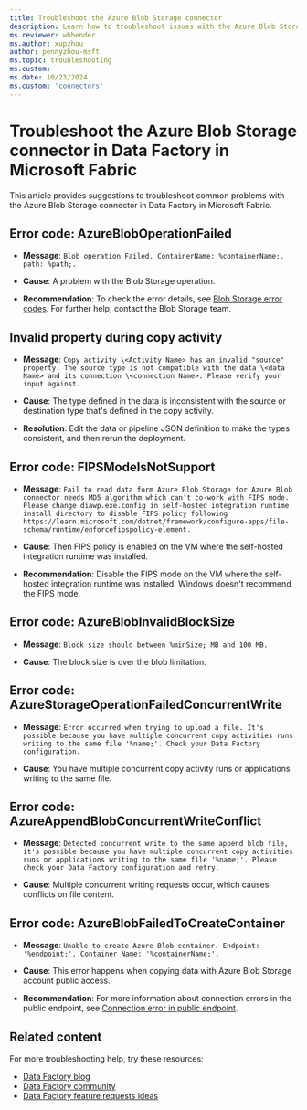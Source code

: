 ```yaml
---
title: Troubleshoot the Azure Blob Storage connector
description: Learn how to troubleshoot issues with the Azure Blob Storage connector in Data Factory in Microsoft Fabric.
ms.reviewer: whhender
ms.author: xupzhou
author: pennyzhou-msft
ms.topic: troubleshooting
ms.custom:
ms.date: 10/23/2024
ms.custom: 'connectors'
---
```


# Troubleshoot the Azure Blob Storage connector in Data Factory in Microsoft Fabric

This article provides suggestions to troubleshoot common problems with the Azure Blob Storage connector in Data Factory in Microsoft Fabric.

## Error code: AzureBlobOperationFailed

- **Message**: `Blob operation Failed. ContainerName: %containerName;, path: %path;.`

- **Cause**: A problem with the Blob Storage operation.

- **Recommendation**: To check the error details, see [Blob Storage error codes](/rest/api/storageservices/blob-service-error-codes). For further help, contact the Blob Storage team.

## Invalid property during copy activity

- **Message**: `Copy activity \<Activity Name> has an invalid "source" property. The source type is not compatible with the data \<data Name> and its connection \<connection Name>. Please verify your input against.`

- **Cause**: The type defined in the data is inconsistent with the source or destination type that's defined in the copy activity.

- **Resolution**: Edit the data or pipeline JSON definition to make the types consistent, and then rerun the deployment.

## Error code: FIPSModeIsNotSupport

- **Message**: `Fail to read data form Azure Blob Storage for Azure Blob connector needs MD5 algorithm which can't co-work with FIPS mode. Please change diawp.exe.config in self-hosted integration runtime install directory to disable FIPS policy following https://learn.microsoft.com/dotnet/framework/configure-apps/file-schema/runtime/enforcefipspolicy-element.`

- **Cause**: Then FIPS policy is enabled on the VM where the self-hosted integration runtime was installed.

- **Recommendation**: Disable the FIPS mode on the VM where the self-hosted integration runtime was installed. Windows doesn't recommend the FIPS mode.

## Error code: AzureBlobInvalidBlockSize

- **Message**: `Block size should between %minSize; MB and 100 MB.`

- **Cause**: The block size is over the blob limitation.

## Error code: AzureStorageOperationFailedConcurrentWrite

- **Message**: `Error occurred when trying to upload a file. It's possible because you have multiple concurrent copy activities runs writing to the same file '%name;'. Check your Data Factory configuration.`

- **Cause**: You have multiple concurrent copy activity runs or applications writing to the same file.

## Error code: AzureAppendBlobConcurrentWriteConflict

- **Message**: `Detected concurrent write to the same append blob file, it's possible because you have multiple concurrent copy activities runs or applications writing to the same file '%name;'. Please check your Data Factory configuration and retry.`

- **Cause**: Multiple concurrent writing requests occur, which causes conflicts on file content.

## Error code: AzureBlobFailedToCreateContainer

- **Message**: `Unable to create Azure Blob container. Endpoint: '%endpoint;', Container Name: '%containerName;'.`

- **Cause**: This error happens when copying data with Azure Blob Storage account public access.

- **Recommendation**: For more information about connection errors in the public endpoint, see [Connection error in public endpoint](/azure/data-factory/security-and-access-control-troubleshoot-guide#connection-error-in-public-endpoint).

## Related content

For more troubleshooting help, try these resources:

- [Data Factory blog](https://blog.fabric.microsoft.com/blog/category/data-factory)
- [Data Factory community](https://community.fabric.microsoft.com/t5/Data-Factory-preview-Community/ct-p/datafactory)
- [Data Factory feature requests ideas](https://ideas.fabric.microsoft.com/)
